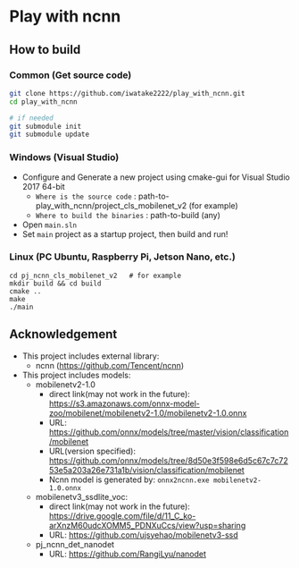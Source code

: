 # Play with ncnn
## How to build
### Common (Get source code)
```sh
git clone https://github.com/iwatake2222/play_with_ncnn.git
cd play_with_ncnn

# if needed
git submodule init
git submodule update
```

### Windows (Visual Studio)
- Configure and Generate a new project using cmake-gui for Visual Studio 2017 64-bit
	- `Where is the source code` : path-to-play_with_ncnn/project_cls_mobilenet_v2	(for example)
	- `Where to build the binaries` : path-to-build	(any)
- Open `main.sln`
- Set `main` project as a startup project, then build and run!


### Linux (PC Ubuntu, Raspberry Pi, Jetson Nano, etc.)
```
cd pj_ncnn_cls_mobilenet_v2   # for example
mkdir build && cd build
cmake ..
make
./main
```

## Acknowledgement
- This project includes external library:
	- ncnn (https://github.com/Tencent/ncnn)
- This project includes models:
	- mobilenetv2-1.0
		- direct link(may not work in the future): https://s3.amazonaws.com/onnx-model-zoo/mobilenet/mobilenetv2-1.0/mobilenetv2-1.0.onnx
		- URL: https://github.com/onnx/models/tree/master/vision/classification/mobilenet
		- URL(version specified): https://github.com/onnx/models/tree/8d50e3f598e6d5c67c7c7253e5a203a26e731a1b/vision/classification/mobilenet
		- Ncnn model is generated by: `onnx2ncnn.exe mobilenetv2-1.0.onnx`
	- mobilenetv3_ssdlite_voc:
		- direct link(may not work in the future): https://drive.google.com/file/d/11_C_ko-arXnzM60udcXOMM5_PDNXuCcs/view?usp=sharing
		- URL: https://github.com/ujsyehao/mobilenetv3-ssd
	- pj_ncnn_det_nanodet
		- URL: https://github.com/RangiLyu/nanodet
